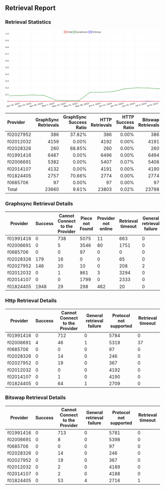 ## Retrieval Report
### Retrieval Statistics
<img src="https://raw.githubusercontent.com/data-preservation-programs/filplus-checker-assets/main/filecoin-project/filecoin-plus-large-datasets/issues/1711/1688960670207.png"/>

| Provider  | GraphSync Retrievals | GraphSync Success Ratio | HTTP Retrievals | HTTP Success Ratio | Bitswap Retrievals | Bitswap Success Ratio |
| :-------- | -------------------: | ----------------------: | --------------: | -----------------: | -----------------: | --------------------: |
| f02027952 |                  386 |                  37.82% |             386 |              0.00% |                386 |                 0.00% |
| f02012032 |                 4159 |                   0.00% |            4192 |              0.00% |               4191 |                 0.00% |
| f02028326 |                  260 |                  68.85% |             260 |              0.00% |                260 |                 0.00% |
| f01991416 |                 6487 |                   0.00% |            6496 |              0.00% |               6494 |                 0.00% |
| f02006691 |                 5382 |                   0.00% |            5407 |              0.07% |               5406 |                 0.00% |
| f02014107 |                 4132 |                   0.00% |            4191 |              0.00% |               4190 |                 0.00% |
| f01824405 |                 2757 |                  70.66% |            2774 |              0.00% |               2774 |                 0.00% |
| f0685706  |                   97 |                   0.00% |              97 |              0.00% |                 97 |                 0.00% |
| Total     |                23660 |                   9.61% |           23803 |              0.02% |              23798 |                 0.00% |

### Graphsync Retrieval Details
| Provider  | Success | Cannot Connect to the Provider | Piece not Found | Provider not online | Retrieval timeout | General retrieval failure |
| --------- | ------- | ------------------------------ | --------------- | ------------------- | ----------------- | ------------------------- |
| f01991416 | 0       | 738                            | 5075            | 11                  | 663               | 0                         |
| f02006691 | 0       | 5                              | 3546            | 80                  | 1751              | 0                         |
| f0685706  | 0       | 0                              | 97              | 0                   | 0                 | 0                         |
| f02028326 | 179     | 16                             | 0               | 0                   | 65                | 0                         |
| f02027952 | 146     | 20                             | 10              | 0                   | 208               | 2                         |
| f02012032 | 0       | 1                              | 861             | 3                   | 3294              | 0                         |
| f02014107 | 0       | 0                              | 1799            | 0                   | 2333              | 0                         |
| f01824405 | 1948    | 29                             | 298             | 462                 | 20                | 0                         |

### Http Retrieval Details
| Provider  | Success | Cannot Connect to the Provider | General retrieval failure | Protocol not supported | Retrieval timeout |
| --------- | ------- | ------------------------------ | ------------------------- | ---------------------- | ----------------- |
| f01991416 | 0       | 712                            | 0                         | 5784                   | 0                 |
| f02006691 | 4       | 46                             | 1                         | 5319                   | 37                |
| f0685706  | 0       | 0                              | 0                         | 97                     | 0                 |
| f02028326 | 0       | 14                             | 0                         | 246                    | 0                 |
| f02027952 | 0       | 19                             | 0                         | 367                    | 0                 |
| f02012032 | 0       | 0                              | 0                         | 4192                   | 0                 |
| f02014107 | 0       | 1                              | 0                         | 4190                   | 0                 |
| f01824405 | 0       | 64                             | 1                         | 2709                   | 0                 |

### Bitswap Retrieval Details
| Provider  | Success | Cannot Connect to the Provider | General retrieval failure | Protocol not supported | Retrieval timeout |
| --------- | ------- | ------------------------------ | ------------------------- | ---------------------- | ----------------- |
| f01991416 | 0       | 713                            | 0                         | 5781                   | 0                 |
| f02006691 | 0       | 8                              | 0                         | 5398                   | 0                 |
| f0685706  | 0       | 0                              | 0                         | 97                     | 0                 |
| f02028326 | 0       | 14                             | 0                         | 246                    | 0                 |
| f02027952 | 0       | 19                             | 0                         | 367                    | 0                 |
| f02012032 | 0       | 2                              | 0                         | 4189                   | 0                 |
| f02014107 | 0       | 2                              | 0                         | 4188                   | 0                 |
| f01824405 | 0       | 53                             | 4                         | 2716                   | 1                 |
